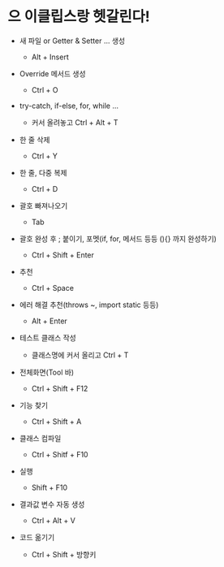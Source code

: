 # 으 이클립스랑 헷갈린다!

- 새 파일 or Getter & Setter ... 생성
   - Alt + Insert

- Override 메서드 생성  
   - Ctrl + O

- try-catch, if-else, for, while ...
   - 커서 올려놓고 Ctrl + Alt + T

- 한 줄 삭제
   - Ctrl + Y

- 한 줄, 다중 복제
   - Ctrl + D

- 괄호 빠져나오기
   - Tab

- 괄호 완성 후 ; 붙이기, 포멧(if, for, 메서드 등등 (){} 까지 완성하기)
   - Ctrl + Shift + Enter

- 추천
   - Ctrl + Space

- 에러 해결 추천(throws ~, import static 등등)
   - Alt + Enter

- 테스트 클래스 작성
   - 클래스명에 커서 올리고 Ctrl + T
   
- 전체화면(Tool 바)
   - Ctrl + Shift + F12

- 기능 찾기
   - Ctrl + Shift + A  

- 클래스 컴파일
   - Ctrl + Shitf + F10

- 실행
   - Shift + F10 

- 결과값 변수 자동 생성
   - Ctrl + Alt + V

- 코드 옮기기
   - Ctrl + Shift + 방향키 
